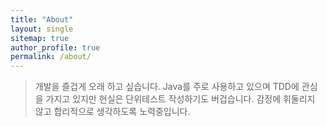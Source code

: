 ```yaml
---
title: "About"
layout: single
sitemap: true
author_profile: true
permalink: /about/
---
```


> 개발을 즐겁게 오래 하고 싶습니다.
> Java를 주로 사용하고 있으며 TDD에 관심을 가지고 있지만 현실은 단위테스트 작성하기도 버겁습니다. 
> 감정에 휘둘리지 않고 합리적으로 생각하도록 노력중입니다.
